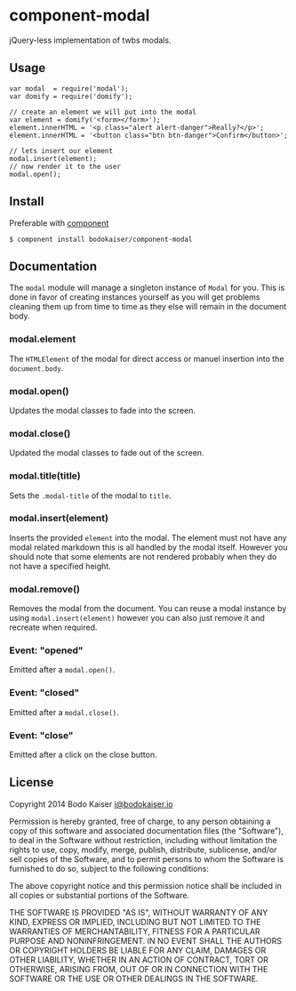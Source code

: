 # component-modal

jQuery-less implementation of twbs modals.

## Usage

    var modal  = require('modal');
    var domify = require('domify');

    // create an element we will put into the modal
    var element = domify('<form></form>');
    element.innerHTML = '<p class="alert alert-danger">Really?</p>';
    element.innerHTML = '<button class="btn btn-danger">Confirm</button>';

    // lets insert our element
    modal.insert(element);
    // now render it to the user
    modal.open();


## Install

Preferable with [component](https://github.com/component/component)

    $ component install bodokaiser/component-modal

## Documentation

The `modal` module will manage a singleton instance of `Modal` for you.
This is done in favor of creating instances yourself as you will get
problems cleaning them up from time to time as they else will remain in
the document body.

### modal.element

The `HTMLElement` of the modal for direct access or manuel insertion into the
`document.body`.

### modal.open()

Updates the modal classes to fade into the screen.

### modal.close()

Updated the modal classes to fade out of the screen.

### modal.title(title)

Sets the `.modal-title` of the modal to `title`.

### modal.insert(element)

Inserts the provided `element` into the modal. The element must not have any
modal related markdown this is all handled by the modal itself. However
you should note that some elements are not rendered probably when they do not
have a specified height.

### modal.remove()

Removes the modal from the document. You can reuse a modal instance by using
`modal.insert(element)` however you can also just remove it and recreate when
required.

### Event: "opened"

Emitted after a `modal.open()`.

### Event: "closed"

Emitted after a `modal.close()`.

### Event: "close"

Emitted after a click on the close button.

## License

Copyright 2014 Bodo Kaiser <i@bodokaiser.io>

Permission is hereby granted, free of charge, to any person obtaining
a copy of this software and associated documentation files (the
"Software"), to deal in the Software without restriction, including
without limitation the rights to use, copy, modify, merge, publish,
distribute, sublicense, and/or sell copies of the Software, and to
permit persons to whom the Software is furnished to do so, subject to
the following conditions:

The above copyright notice and this permission notice shall be
included in all copies or substantial portions of the Software.

THE SOFTWARE IS PROVIDED "AS IS", WITHOUT WARRANTY OF ANY KIND,
EXPRESS OR IMPLIED, INCLUDING BUT NOT LIMITED TO THE WARRANTIES OF
MERCHANTABILITY, FITNESS FOR A PARTICULAR PURPOSE AND
NONINFRINGEMENT. IN NO EVENT SHALL THE AUTHORS OR COPYRIGHT HOLDERS BE
LIABLE FOR ANY CLAIM, DAMAGES OR OTHER LIABILITY, WHETHER IN AN ACTION
OF CONTRACT, TORT OR OTHERWISE, ARISING FROM, OUT OF OR IN CONNECTION
WITH THE SOFTWARE OR THE USE OR OTHER DEALINGS IN THE SOFTWARE.
